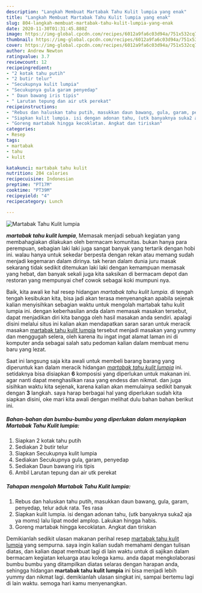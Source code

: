 ```yaml
---
description: "Langkah Membuat Martabak Tahu Kulit lumpia yang enak"
title: "Langkah Membuat Martabak Tahu Kulit lumpia yang enak"
slug: 804-langkah-membuat-martabak-tahu-kulit-lumpia-yang-enak
date: 2020-11-30T01:31:45.880Z
image: https://img-global.cpcdn.com/recipes/6012a9fa6c03d94a/751x532cq70/martabak-tahu-kulit-lumpia-foto-resep-utama.jpg
thumbnail: https://img-global.cpcdn.com/recipes/6012a9fa6c03d94a/751x532cq70/martabak-tahu-kulit-lumpia-foto-resep-utama.jpg
cover: https://img-global.cpcdn.com/recipes/6012a9fa6c03d94a/751x532cq70/martabak-tahu-kulit-lumpia-foto-resep-utama.jpg
author: Andrew Newton
ratingvalue: 3.7
reviewcount: 12
recipeingredient:
- "2 kotak tahu putih"
- "2 butir telur"
- "Secukupnya kulit lumpia"
- "Secukupnya gula garam penyedap"
- " Daun bawang iris tipis"
- " Larutan tepung dan air utk perekat"
recipeinstructions:
- "Rebus dan haluskan tahu putih, masukkan daun bawang, gula, garam, penyedap, telur aduk rata. Tes rasa"
- "Siapkan kulit lumpia. isi dengan adonan tahu, (utk banyaknya suka2 aja ya moms) lalu lipat model amplop. Lakukan hingga habis."
- "Goreng martabak hingga kecoklatan. Angkat dan tiriskan"
categories:
- Resep
tags:
- martabak
- tahu
- kulit

katakunci: martabak tahu kulit 
nutrition: 204 calories
recipecuisine: Indonesian
preptime: "PT17M"
cooktime: "PT39M"
recipeyield: "4"
recipecategory: Lunch

---
```



![Martabak Tahu Kulit lumpia](https://img-global.cpcdn.com/recipes/6012a9fa6c03d94a/751x532cq70/martabak-tahu-kulit-lumpia-foto-resep-utama.jpg)

<b><i>martabak tahu kulit lumpia</i></b>, Memasak menjadi sebuah kegiatan yang membahagiakan dilakukan oleh bermacam komunitas. bukan hanya para perempuan, sebagian laki laki juga sangat banyak yang tertarik dengan hobi ini. walau hanya untuk sekedar berpesta dengan rekan atau memang sudah menjadi kegemaran dalam dirinya. tak heran dalam dunia juru masak sekarang tidak sedikit ditemukan laki laki dengan kemampuan memasak yang hebat, dan banyak sekali juga kita saksikan di bermacam depot dan restoran yang mempunyai chef cowok sebagai koki mumpuni nya.



Baik, kita awali ke hal resep hidangan <i>martabak tahu kulit lumpia</i>. di tengah tengah kesibukan kita, bisa jadi akan terasa menyenangkan apabila sejenak kalian menyisihkan sebagian waktu untuk mengolah martabak tahu kulit lumpia ini. dengan keberhasilan anda dalam memasak masakan tersebut, dapat menjadikan diri kita bangga oleh hasil masakan anda sendiri. apalagi disini melalui situs ini kalian akan mendapatkan saran saran untuk meracik masakan <u>martabak tahu kulit lumpia</u> tersebut menjadi masakan yang yummy dan menggugah selera, oleh karena itu ingat ingat alamat laman ini di komputer anda sebagai salah satu pedoman kalian dalam membuat menu baru yang lezat.


Saat ini langsung saja kita awali untuk membeli barang barang yang diperuntuk kan dalam meracik hidangan <u><i>martabak tahu kulit lumpia</i></u> ini. setidaknya bisa disiapkan <b>6</b> komposisi yang diperlukan untuk makanan ini. agar nanti dapat menghasilkan rasa yang endess dan nikmat. dan juga sisihkan waktu kita sejenak, karena kalian akan memulainya sedikit banyak dengan <b>3</b> langkah. saya harap berbagai hal yang diperlukan sudah kita siapkan disini, oke mari kita awali dengan melihat dulu bahan bahan berikut ini.

<!--inarticleads1-->

##### Bahan-bahan dan bumbu-bumbu yang diperlukan dalam menyiapkan Martabak Tahu Kulit lumpia:

1. Siapkan 2 kotak tahu putih
1. Sediakan 2 butir telur
1. Siapkan Secukupnya kulit lumpia
1. Sediakan Secukupnya gula, garam, penyedap
1. Sediakan  Daun bawang iris tipis
1. Ambil  Larutan tepung dan air utk perekat




<!--inarticleads2-->

##### Tahapan mengolah Martabak Tahu Kulit lumpia:

1. Rebus dan haluskan tahu putih, masukkan daun bawang, gula, garam, penyedap, telur aduk rata. Tes rasa
1. Siapkan kulit lumpia. isi dengan adonan tahu, (utk banyaknya suka2 aja ya moms) lalu lipat model amplop. Lakukan hingga habis.
1. Goreng martabak hingga kecoklatan. Angkat dan tiriskan




Demikianlah sedikit ulasan makanan perihal resep <u>martabak tahu kulit lumpia</u> yang sempurna. saya ingin kalian sudah memahami dengan tulisan diatas, dan kalian dapat membuat lagi di lain waktu untuk di sajikan dalam bermacam kegiatan keluarga atau kolega kamu. anda dapat mengkolaborasi bumbu bumbu yang ditampilkan diatas selaras dengan harapan anda, sehingga hidangan <b>martabak tahu kulit lumpia</b> ini bisa menjadi lebih yummy dan nikmat lagi. demikianlah ulasan singkat ini, sampai bertemu lagi di lain waktu. semoga hari kamu menyenangkan.
